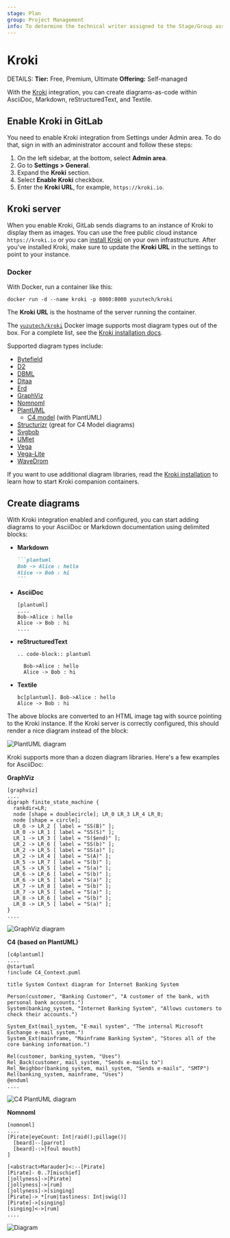 ```yaml
---
stage: Plan
group: Project Management
info: To determine the technical writer assigned to the Stage/Group associated with this page, see https://handbook.gitlab.com/handbook/product/ux/technical-writing/#assignments
---
```


# Kroki

DETAILS:
**Tier:** Free, Premium, Ultimate
**Offering:** Self-managed

With the [Kroki](https://kroki.io) integration,
you can create diagrams-as-code within AsciiDoc, Markdown, reStructuredText, and Textile.

## Enable Kroki in GitLab

You need to enable Kroki integration from Settings under Admin area.
To do that, sign in with an administrator account and follow these steps:

1. On the left sidebar, at the bottom, select **Admin area**.
1. Go to **Settings > General**.
1. Expand the **Kroki** section.
1. Select **Enable Kroki** checkbox.
1. Enter the **Kroki URL**, for example, `https://kroki.io`.

## Kroki server

When you enable Kroki, GitLab sends diagrams to an instance of Kroki to display them as images.
You can use the free public cloud instance `https://kroki.io` or you can [install Kroki](https://docs.kroki.io/kroki/setup/install/)
on your own infrastructure.
After you've installed Kroki, make sure to update the **Kroki URL** in the settings to point to your instance.

### Docker

With Docker, run a container like this:

```shell
docker run -d --name kroki -p 8080:8000 yuzutech/kroki
```

The **Kroki URL** is the hostname of the server running the container.

The [`yuzutech/kroki`](https://hub.docker.com/r/yuzutech/kroki) Docker image supports most diagram
types out of the box. For a complete list, see the [Kroki installation docs](https://docs.kroki.io/kroki/setup/install/#_the_kroki_container).

Supported diagram types include:

<!-- vale gitlab.Spelling = NO -->

- [Bytefield](https://bytefield-svg.deepsymmetry.org/bytefield-svg/intro.html)
- [D2](https://d2lang.com/tour/intro/)
- [DBML](https://dbml.dbdiagram.io/home/)
- [Ditaa](https://ditaa.sourceforge.net)
- [Erd](https://github.com/BurntSushi/erd)
- [GraphViz](https://www.graphviz.org/)
- [Nomnoml](https://github.com/skanaar/nomnoml)
- [PlantUML](https://github.com/plantuml/plantuml)
  - [C4 model](https://github.com/RicardoNiepel/C4-PlantUML) (with PlantUML)
- [Structurizr](https://structurizr.com/) (great for C4 Model diagrams)
- [Svgbob](https://github.com/ivanceras/svgbob)
- [UMlet](https://github.com/umlet/umlet)
- [Vega](https://github.com/vega/vega)
- [Vega-Lite](https://github.com/vega/vega-lite)
- [WaveDrom](https://wavedrom.com/)

<!-- vale gitlab.Spelling = YES -->

If you want to use additional diagram libraries,
read the [Kroki installation](https://docs.kroki.io/kroki/setup/install/#_images) to learn how to start Kroki companion containers.

## Create diagrams

With Kroki integration enabled and configured, you can start adding diagrams to
your AsciiDoc or Markdown documentation using delimited blocks:

- **Markdown**

  ````markdown
  ```plantuml
  Bob -> Alice : hello
  Alice -> Bob : hi
  ```
  ````

- **AsciiDoc**

  ```plaintext
  [plantuml]
  ....
  Bob->Alice : hello
  Alice -> Bob : hi
  ....
  ```

- **reStructuredText**

  ```plaintext
  .. code-block:: plantuml

    Bob->Alice : hello
    Alice -> Bob : hi
  ```

- **Textile**

  ```plaintext
  bc[plantuml]. Bob->Alice : hello
  Alice -> Bob : hi
  ```

The above blocks are converted to an HTML image tag with source pointing to the
Kroki instance. If the Kroki server is correctly configured, this should
render a nice diagram instead of the block:

![PlantUML diagram](../img/kroki_plantuml_diagram.png)

Kroki supports more than a dozen diagram libraries. Here's a few examples for AsciiDoc:

**GraphViz**

```plaintext
[graphviz]
....
digraph finite_state_machine {
  rankdir=LR;
  node [shape = doublecircle]; LR_0 LR_3 LR_4 LR_8;
  node [shape = circle];
  LR_0 -> LR_2 [ label = "SS(B)" ];
  LR_0 -> LR_1 [ label = "SS(S)" ];
  LR_1 -> LR_3 [ label = "S($end)" ];
  LR_2 -> LR_6 [ label = "SS(b)" ];
  LR_2 -> LR_5 [ label = "SS(a)" ];
  LR_2 -> LR_4 [ label = "S(A)" ];
  LR_5 -> LR_7 [ label = "S(b)" ];
  LR_5 -> LR_5 [ label = "S(a)" ];
  LR_6 -> LR_6 [ label = "S(b)" ];
  LR_6 -> LR_5 [ label = "S(a)" ];
  LR_7 -> LR_8 [ label = "S(b)" ];
  LR_7 -> LR_5 [ label = "S(a)" ];
  LR_8 -> LR_6 [ label = "S(b)" ];
  LR_8 -> LR_5 [ label = "S(a)" ];
}
....
```

![GraphViz diagram](../img/kroki_graphviz_diagram.png)

**C4 (based on PlantUML)**

```plaintext
[c4plantuml]
....
@startuml
!include C4_Context.puml

title System Context diagram for Internet Banking System

Person(customer, "Banking Customer", "A customer of the bank, with personal bank accounts.")
System(banking_system, "Internet Banking System", "Allows customers to check their accounts.")

System_Ext(mail_system, "E-mail system", "The internal Microsoft Exchange e-mail system.")
System_Ext(mainframe, "Mainframe Banking System", "Stores all of the core banking information.")

Rel(customer, banking_system, "Uses")
Rel_Back(customer, mail_system, "Sends e-mails to")
Rel_Neighbor(banking_system, mail_system, "Sends e-mails", "SMTP")
Rel(banking_system, mainframe, "Uses")
@enduml
....
```

![C4 PlantUML diagram](../img/kroki_c4_diagram.png)

<!-- vale gitlab.Spelling = NO -->

**Nomnoml**

<!-- vale gitlab.Spelling = YES -->

```plaintext
[nomnoml]
....
[Pirate|eyeCount: Int|raid();pillage()|
  [beard]--[parrot]
  [beard]-:>[foul mouth]
]

[<abstract>Marauder]<:--[Pirate]
[Pirate]- 0..7[mischief]
[jollyness]->[Pirate]
[jollyness]->[rum]
[jollyness]->[singing]
[Pirate]-> *[rum|tastiness: Int|swig()]
[Pirate]->[singing]
[singing]<->[rum]
....
```

![Diagram](../img/kroki_nomnoml_diagram.png)
